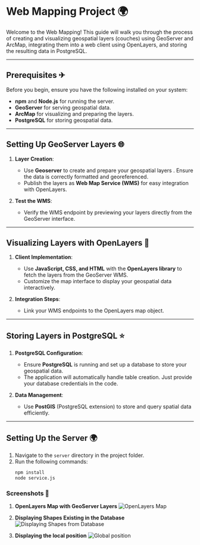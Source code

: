 # Web Mapping Project 🌍  

Welcome to the Web Mapping! This guide will walk you through the process of creating and visualizing geospatial layers (couches) using GeoServer and ArcMap, integrating them into a web client using OpenLayers, and storing the resulting data in PostgreSQL.

---

## Prerequisites ✈  

Before you begin, ensure you have the following installed on your system:  
- **npm** and **Node.js** for running the server.  
- **GeoServer** for serving geospatial data.  
- **ArcMap** for visualizing and preparing the layers.  
- **PostgreSQL** for storing geospatial data.  

---

## Setting Up GeoServer Layers 🌐  

1. **Layer Creation**:  
   - Use **Geoserver** to create and prepare your geospatial layers . Ensure the data is correctly formatted and georeferenced.  
   - Publish the layers as **Web Map Service (WMS)** for easy integration with OpenLayers.  

3. **Test the WMS**:  
   - Verify the WMS endpoint by previewing your layers directly from the GeoServer interface.  

---

## Visualizing Layers with OpenLayers 🎯  

1. **Client Implementation**:  
   - Use **JavaScript, CSS, and HTML** with the **OpenLayers library** to fetch the layers from the GeoServer WMS.  
   - Customize the map interface to display your geospatial data interactively.  

2. **Integration Steps**:  
   - Link your WMS endpoints to the OpenLayers map object.  
---

## Storing Layers in PostgreSQL ⭐  

1. **PostgreSQL Configuration**:  
   - Ensure **PostgreSQL** is running and set up a database to store your geospatial data.  
   - The application will automatically handle table creation. Just provide your database credentials in the code.  

2. **Data Management**:  
   - Use **PostGIS** (PostgreSQL extension) to store and query spatial data efficiently.  

---

## Setting Up the Server 🌍  

1. Navigate to the `server` directory in the project folder.  
2. Run the following commands:  
   ```bash
   npm install
   node service.js

### Screenshots 📸
1. **OpenLayers Map with GeoServer Layers**
   ![OpenLayers Map](Images/map.PNG)

2. **Displaying Shapes Existing in the Database**
   ![Displaying Shapes from Database](Images/polygone.PNG)

3. **Displaying the local position**
   ![Global position](Images/Position.PNG)

